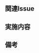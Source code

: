 ## 関連Issue

<!-- 関連するIssueがある場合はここに指定してください． -->
<!-- Close #〇〇 とすることによってPull Requestがマージされた際に自動でCloseされます． -->

## 実施内容

<!-- 実施した内容について記載してください -->

## 備考

<!-- レビュワーに伝えたいことがあればこのセクションに記載してください -->

